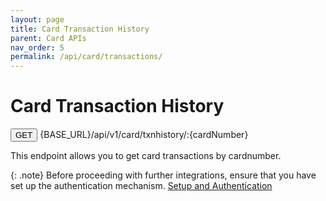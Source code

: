 ```yaml
---
layout: page
title: Card Transaction History
parent: Card APIs
nav_order: 5
permalink: /api/card/transactions/
---
```


# Card Transaction History

<button type="button" name="button" class="btn btn-purple fs-1">GET</button>
{BASE_URL}/api/v1/card/txnhistory/:{cardNumber}

This endpoint allows you to get card transactions by cardnumber.

{: .note}
Before proceeding with further integrations, ensure that you have set up the authentication mechanism. [Setup and Authentication](/setup)
